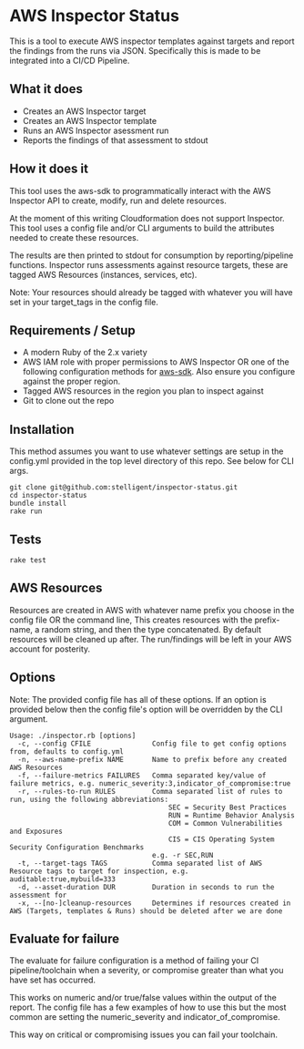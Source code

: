 # AWS Inspector Status

This is a tool to execute AWS inspector templates against targets and report the findings from the runs via JSON. Specifically this is made to be integrated into a CI/CD Pipeline.

## What it does
  * Creates an AWS Inspector target
  * Creates an AWS Inspector template
  * Runs an AWS Inspector asessment run
  * Reports the findings of that assessment to stdout

## How it does it

This tool uses the aws-sdk to programmatically interact with the AWS Inspector API to create, modify, run and delete resources. 

At the moment of this writing Cloudformation does not support Inspector. This tool uses a config file and/or CLI arguments to build the attributes needed to create these resources.

The results are then printed to stdout for consumption by reporting/pipeline functions. Inspector runs assessments against resource targets, these are tagged AWS Resources (instances, services, etc). 

Note: Your resources should already be tagged with whatever you will have set in your target_tags in the config file.

## Requirements / Setup

* A modern Ruby of the 2.x variety
* AWS IAM role with proper permissions to AWS Inspector OR one of the following configuration methods for [aws-sdk](https://github.com/aws/aws-sdk-ruby#configuration). Also ensure you configure against the proper region.
* Tagged AWS resources in the region you plan to inspect against
* Git to clone out the repo

## Installation

This method assumes you want to use whatever settings are setup in the config.yml provided in the top level directory of this repo. See below for CLI args.

```
git clone git@github.com:stelligent/inspector-status.git
cd inspector-status
bundle install
rake run
```

## Tests

`rake test`

## AWS Resources

Resources are created in AWS with whatever name prefix you choose in the config file OR the command line, This creates resources with the prefix-name, a random string, and then the type concatenated. By default resources will be cleaned up after. The run/findings will be left in your AWS account for posterity.

## Options
Note: The provided config file has all of these options. If an option is provided below then the config file's option will be overridden by the CLI argument.

```
Usage: ./inspector.rb [options]
  -c, --config CFILE               Config file to get config options from, defaults to config.yml
  -n, --aws-name-prefix NAME       Name to prefix before any created AWS Resources
  -f, --failure-metrics FAILURES   Comma separated key/value of failure metrics, e.g. numeric_severity:3,indicator_of_compromise:true
  -r, --rules-to-run RULES         Comma separated list of rules to run, using the following abbreviations:
                                       SEC = Security Best Practices
                                       RUN = Runtime Behavior Analysis
                                       COM = Common Vulnerabilities and Exposures
                                       CIS = CIS Operating System Security Configuration Benchmarks
                                   e.g. -r SEC,RUN
  -t, --target-tags TAGS           Comma separated list of AWS Resource tags to target for inspection, e.g. auditable:true,mybuild=333
  -d, --asset-duration DUR         Duration in seconds to run the assessment for
  -x, --[no-]cleanup-resources     Determines if resources created in AWS (Targets, templates & Runs) should be deleted after we are done
```

## Evaluate for failure
The evaluate for failure configuration is a method of failing your CI pipeline/toolchain when a severity, or compromise greater than what you have set has occurred. 

This works on numeric and/or true/false values within the output of the report. The config file has a few examples of how to use this but the most common are setting the numeric_severity and indicator_of_compromise. 

This way on critical or compromising issues you can fail your toolchain.
